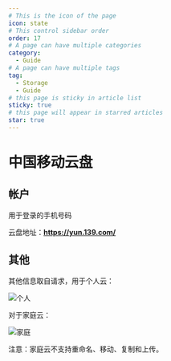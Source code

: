 ```yaml
---
# This is the icon of the page
icon: state
# This control sidebar order
order: 17
# A page can have multiple categories
category:
  - Guide
# A page can have multiple tags
tag:
  - Storage
  - Guide
# this page is sticky in article list
sticky: true
# this page will appear in starred articles
star: true
---
```


# 中国移动云盘

## 帐户

用于登录的手机号码

云盘地址：**https://yun.139.com/**

## 其他

其他信息取自请求，用于个人云：

![个人](/img/drivers/139-personal.png)

对于家庭云：

![家庭](/img/drivers/139-family.png)

注意：家庭云不支持重命名、移动、复制和上传。

